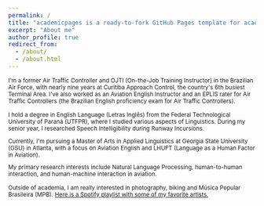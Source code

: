 ```yaml
---
permalink: /
title: "academicpages is a ready-to-fork GitHub Pages template for academic personal websites"
excerpt: "About me"
author_profile: true
redirect_from: 
  - /about/
  - /about.html
---
```



<small>I'm a former Air Traffic Controller and OJTI (On-the-Job Training Instructor) in the Brazilian Air Force, with nearly nine years at Curitiba Approach Control, the country's 6th busiest Terminal Area. I've also worked as an Aviation English Instructor and an EPLIS rater for Air Traffic Controllers (the Brazilian English proficiency exam for Air Traffic Controllers).

I hold a degree in English Language (Letras Inglês) from the Federal Technological University of Paraná (UTFPR), where I studied various aspects of Linguistics. During my senior year, I researched Speech Intelligibility during Runway Incursions.

Currently, I'm pursuing a Master of Arts in Applied Linguistics at Georgia State University (GSU) in Atlanta, with a focus on Aviation English and LHUFT (Language as a Human Factor in Aviation).

My primary research interests include Natural Language Processing, human-to-human interaction, and human-machine interaction in aviation. 

Outside of academia, I am really interested in photography, biking and Música Popular Brasileira (MPB). <a href="ttps://open.spotify.com/playlist/246Qt0JgcQpwUBocdqB1Eosi=ullxsmFwSSa0VJU83l3vGg&pt=02a5e0cf40ee4ee30b804ea514da91b0">Here is a Spotify playlist with some of my favorite artists.</a></small>




